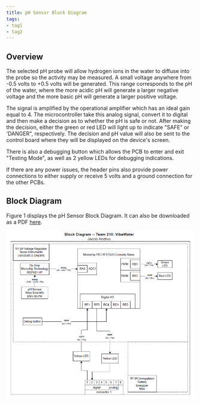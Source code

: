 ```yaml
---
title: pH Sensor Block Diagram
tags:
- tag1
- tag2
---
```


## Overview
The selected pH probe will allow hydrogen ions in the water to diffuse into the probe so the activity may be measured. A small voltage anywhere from -0.5 volts to +0.5 volts will be generated. This range corresponds to the pH of the water, where the more acidic pH will generate a larger negative voltage and the more basic pH will generate a larger positive voltage.

The signal is amplified by the operational amplifier which has an ideal gain equal to 4. The microcontroller take this analog signal, convert it to digital and then make a decision as to whether the pH is safe or not. After making the decision, either the green or red LED will light up to indicate "SAFE" or 'DANGER", respectively. The decision and pH value will also be sent to the control board where they will be displayed on the device's screen.

There is also a debugging button which allows the PCB to enter and exit "Testing Mode", as well as 2 yellow LEDs for debugging indications.

If there are any power issues, the header pins also provide power connections to either supply or receive 5 volts and a ground connection for the other PCBs.



## Block Diagram 
Figure 1 displays the pH Sensor Block Diagram. It can also be downloaded as a PDF [here](individualblockdiagramdrawio.pdf).

![Figure 1](image.png)